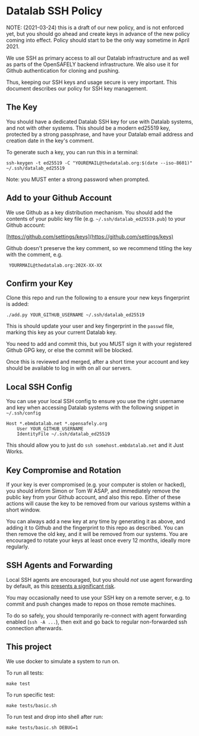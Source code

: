 # Datalab SSH Policy

NOTE: (2021-03-24) this is a draft of our new policy, and is not enforced yet,
but you should go ahead and create keys in advance of the new policy coming
into effect. Policy should start to be the only way sometime in April 2021.

We use SSH as primary access to all our Datalab infrastructure and as well as
parts of the OpenSAFELY backend infrastructure. We also use it for Github
authentication for cloning and pushing. 

Thus, keeping our SSH keys and usage secure is very important. This document
describes our policy for SSH key management.


## The Key

You should have a dedicated Datalab SSH key for use with Datalab systems, and
not with other systems. This should be a modern ed25519 key, protected by
a strong passphrase, and have your Datalab email address and creation date in
the key's comment.

To generate such a key, you can run this in a terminal:

    ssh-keygen -t ed25519 -C "YOUREMAIL@thedatalab.org:$(date --iso-8601)" ~/.ssh/datalab_ed25519

Note: you MUST enter a strong password when prompted.


## Add to your Github Account

We use Github as a key distribution mechanism. You should add the contents of
your public key file (e.g. `~/.ssh/datalab_ed25519.pub`) to your Github
account:

[https://github.com/settings/keys](https://github.com/settings/keys)

Github doesn't preserve the key comment, so we recommend titling the key with
the comment, e.g.

     YOURRMAIL@thedatalab.org:202X-XX-XX


## Confirm your Key

Clone this repo and run the following to a ensure your new keys fingerprint is
added:

    ./add.py YOUR_GITHUB_USERNAME ~/.ssh/datalab_ed25519

This is should update your user and key fingerprint in the `passwd` file,
marking this key as your current Datalab key.

You need to add and commit this, but you MUST sign it with your registered
Github GPG key, or else the commit will be blocked.

Once this is reviewed and merged, after a short time your account and key
should be available to log in with on all our servers.


## Local SSH Config

You can use your local SSH config to ensure you use the right username and key when
accessing Datalab systems with the following snippet in `~/.ssh/config`


```
Host *.ebmdatalab.net *.opensafely.org
    User YOUR_GITHUB_USERNAME
    IdentityFile ~/.ssh/datalab_ed25519
```

This should allow you to just do `ssh somehost.embdatalab.net` and it Just Works.


## Key Compromise and Rotation

If your key is ever compromised (e.g. your computer is stolen or hacked), you
should inform Simon or Tom W ASAP, and immediately remove the public key from
your Github account, and also this repo. Either of these actions will cause the
key to be removed from our various systems within a short window.

You can always add a new key at any time by generating it as above, and adding
it to Github and the fingerprint to this repo as described. You can then remove
the old key, and it will be removed from our systems.  You are encouraged to
rotate your keys at least once every 12 months, ideally more regularly.


## SSH Agents and Forwarding

Local SSH agents are encouraged, but you should *not* use agent forwarding by
default, as this [presents a significant
risk](https://smallstep.com/blog/ssh-agent-explained/#agent-forwarding-comes-with-a-risk).

You may occasionally need to use your SSH key on a remote server, e.g. to
commit and push changes made to repos on those remote machines.

To do so safely, you should temporarily re-connect with agent forwarding
enabled (`ssh -A ...`), then exit and go back to regular non-forwarded ssh
connection afterwards.


## This project


We use docker to simulate a system to run on.

To run all tests:

    make test

To run specific test:

    make tests/basic.sh

To run test and drop into shell after run:

    make tests/basic.sh DEBUG=1
